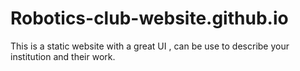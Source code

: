 # Robotics-club-website.github.io
This is a static website with a great UI , can be use to describe your institution and their work.  
